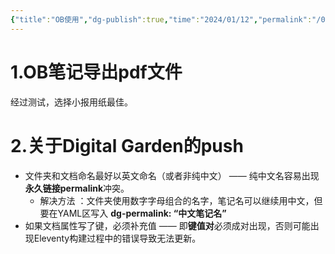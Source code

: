 ```yaml
---
{"title":"OB使用","dg-publish":true,"time":"2024/01/12","permalink":"/0.Tips/OB使用/","dgPassFrontmatter":true}
---
```


# 1.OB笔记导出pdf文件
经过测试，选择小报用纸最佳。

# 2.关于Digital Garden的push
- 文件夹和文档命名最好以英文命名（或者非纯中文） —— 纯中文名容易出现**永久链接permalink**冲突。
    - 解决方法 ：文件夹使用数字字母组合的名字，笔记名可以继续用中文，但要在YAML区写入 **dg-permalink: “中文笔记名”**
- 如果文档属性写了键，必须补充值 —— 即**键值对**必须成对出现，否则可能出现Eleventy构建过程中的错误导致无法更新。